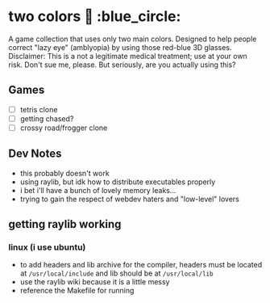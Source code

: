 # two colors :red_circle: :blue_circle:

A game collection that uses only two main colors. Designed to help people correct "lazy eye" (amblyopia) by using those red-blue 3D glasses.
Disclaimer: This is a not a legitimate medical treatment; use at your own risk. Don't sue me, please. But seriously, are you actually using this?

## Games
- [ ] tetris clone
- [ ] getting chased?
- [ ] crossy road/frogger clone

## Dev Notes

- this probably doesn't work
- using raylib, but idk how to distribute executables properly
- i bet i'll have a bunch of lovely memory leaks...
- trying to gain the respect of webdev haters and "low-level" lovers

## getting raylib working

### linux (i use ubuntu)

- to add headers and lib archive for the compiler, headers must be located at `/usr/local/include` and lib should be at `/usr/local/lib`
- use the raylib wiki because it is a little messy
- reference the Makefile for running